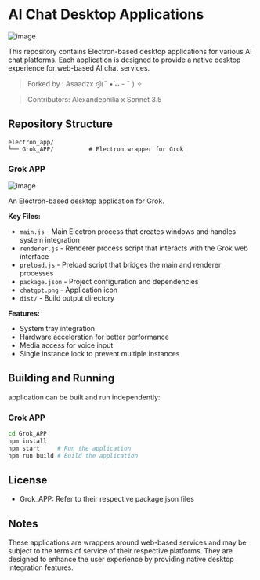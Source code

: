 # AI Chat Desktop Applications
![image](https://github.com/user-attachments/assets/29bc20ee-56bd-46f5-b5a3-43603723a7a7)

This repository contains Electron-based desktop applications for various AI chat platforms. Each application is designed to provide a native desktop experience for web-based AI chat services. 

> Forked by : Asaadzx ദ്ദി(˵ •̀ ᴗ - ˵ ) ✧

> Contributors: Alexandephilia x Sonnet 3.5 


## Repository Structure

```
electron_app/
└── Grok_APP/          # Electron wrapper for Grok
```

### Grok APP

![image](https://github.com/user-attachments/assets/f6f8b27a-085c-49b0-8671-2e6bec62ff71)

An Electron-based desktop application for Grok.

**Key Files:**
- `main.js` - Main Electron process that creates windows and handles system integration
- `renderer.js` - Renderer process script that interacts with the Grok web interface
- `preload.js` - Preload script that bridges the main and renderer processes
- `package.json` - Project configuration and dependencies
- `chatgpt.png` - Application icon
- `dist/` - Build output directory

**Features:**
- System tray integration
- Hardware acceleration for better performance
- Media access for voice input
- Single instance lock to prevent multiple instances

## Building and Running

application can be built and run independently:

### Grok APP

```bash
cd Grok_APP
npm install
npm start     # Run the application
npm run build # Build the application
```

## License

- Grok_APP: Refer to their respective package.json files

## Notes

These applications are wrappers around web-based services and may be subject to the terms of service of their respective platforms. They are designed to enhance the user experience by providing native desktop integration features. 
